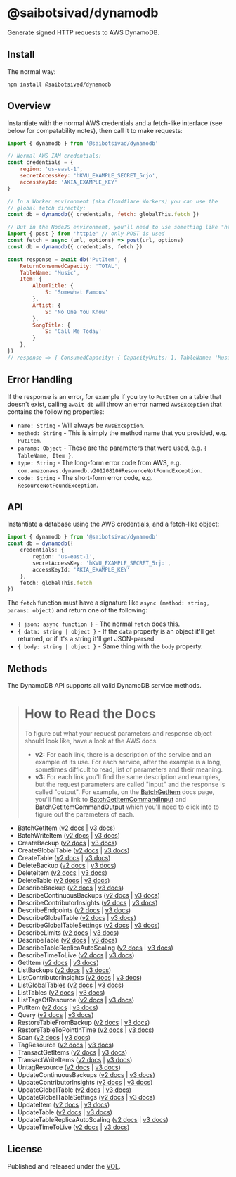 # @saibotsivad/dynamodb

Generate signed HTTP requests to AWS DynamoDB.

## Install

The normal way:

```shell
npm install @saibotsivad/dynamodb
```

## Overview

Instantiate with the normal AWS credentials and a fetch-like interface (see below for compatability notes), then call it to make requests:

```js
import { dynamodb } from '@saibotsivad/dynamodb'

// Normal AWS IAM credentials:
const credentials = {
	region: 'us-east-1',
	secretAccessKey: 'hKVU_EXAMPLE_SECRET_5rjo',
	accessKeyId: 'AKIA_EXAMPLE_KEY'
}

// In a Worker environment (aka Cloudflare Workers) you can use the
// global fetch directly:
const db = dynamodb({ credentials, fetch: globalThis.fetch })

// But in the NodeJS environment, you'll need to use something like "httpie":
import { post } from 'httpie' // only POST is used
const fetch = async (url, options) => post(url, options)
const db = dynamodb({ credentials, fetch })

const response = await db('PutItem', {
	ReturnConsumedCapacity: 'TOTAL',
	TableName: 'Music',
	Item: {
		AlbumTitle: {
			S: 'Somewhat Famous'
		},
		Artist: {
			S: 'No One You Know'
		},
		SongTitle: {
			S: 'Call Me Today'
		}
	},
})
// response => { ConsumedCapacity: { CapacityUnits: 1, TableName: 'Music' } }
```

## Error Handling

If the response is an error, for example if you try to `PutItem` on a table that doesn't exist, calling `await db` will throw an error named `AwsException` that contains the following properties:

- `name: String` - Will always be `AwsException`.
- `method: String` - This is simply the method name that you provided, e.g. `PutItem`.
- `params: Object` - These are the parameters that were used, e.g. `{ TableName, Item }`.
- `type: String` - The long-form error code from AWS, e.g. `com.amazonaws.dynamodb.v20120810#ResourceNotFoundException`.
- `code: String` - The short-form error code, e.g. `ResourceNotFoundException`.

## API

Instantiate a database using the AWS credentials, and a fetch-like object:

```ts
import { dynamodb } from '@saibotsivad/dynamodb'
const db = dynamodb({
	credentials: {
		region: 'us-east-1',
		secretAccessKey: 'hKVU_EXAMPLE_SECRET_5rjo',
		accessKeyId: 'AKIA_EXAMPLE_KEY'
	},
	fetch: globalThis.fetch
})
```

The `fetch` function must have a signature like `async (method: string, params: object)` and return one of the following:

- `{ json: async function }` - The normal `fetch` does this.
- `{ data: string | object }` - If the `data` property is an object it'll get returned, or if it's a string it'll get JSON-parsed.
- `{ body: string | object }` - Same thing with the `body` property.

## Methods

The DynamoDB API supports all valid DynamoDB service methods.

> # How to Read the Docs
>
> To figure out what your request parameters and response object should look like, have a look at the AWS docs.
>
> * **v2:** For each link, there is a description of the service and an example of its use. For each service, after the example is a long, sometimes difficult to read, list of parameters and their meaning.
> * **v3:** For each link you'll find the same description and examples, but the request parameters are called "input" and the response is called "output". For example, on the [BatchGetItem](https://docs.aws.amazon.com/AWSJavaScriptSDK/v3/latest/clients/client-dynamodb/classes/batchgetitemcommand.html) docs page, you'll find a link to [BatchGetItemCommandInput](https://docs.aws.amazon.com/AWSJavaScriptSDK/v3/latest/clients/client-dynamodb/interfaces/batchgetitemcommandinput.html) and [BatchGetItemCommandOutput](https://docs.aws.amazon.com/AWSJavaScriptSDK/v3/latest/clients/client-dynamodb/interfaces/batchgetitemcommandoutput.html) which you'll need to click into to figure out the parameters of each.

* BatchGetItem ([v2 docs](https://docs.aws.amazon.com/AWSJavaScriptSDK/latest/AWS/DynamoDB.html#batchGetItem-property) | [v3 docs](https://docs.aws.amazon.com/AWSJavaScriptSDK/v3/latest/clients/client-dynamodb/classes/batchgetitemcommand.html))
* BatchWriteItem ([v2 docs](https://docs.aws.amazon.com/AWSJavaScriptSDK/latest/AWS/DynamoDB.html#batchWriteItem-property) | [v3 docs](https://docs.aws.amazon.com/AWSJavaScriptSDK/v3/latest/clients/client-dynamodb/classes/batchwriteitemcommand.html))
* CreateBackup ([v2 docs](https://docs.aws.amazon.com/AWSJavaScriptSDK/latest/AWS/DynamoDB.html#createBackup-property) | [v3 docs](https://docs.aws.amazon.com/AWSJavaScriptSDK/v3/latest/clients/client-dynamodb/classes/createbackupcommand.html))
* CreateGlobalTable ([v2 docs](https://docs.aws.amazon.com/AWSJavaScriptSDK/latest/AWS/DynamoDB.html#createGlobalTable-property) | [v3 docs](https://docs.aws.amazon.com/AWSJavaScriptSDK/v3/latest/clients/client-dynamodb/classes/createglobaltablecommand.html))
* CreateTable ([v2 docs](https://docs.aws.amazon.com/AWSJavaScriptSDK/latest/AWS/DynamoDB.html#createTable-property) | [v3 docs](https://docs.aws.amazon.com/AWSJavaScriptSDK/v3/latest/clients/client-dynamodb/classes/createtablecommand.html))
* DeleteBackup ([v2 docs](https://docs.aws.amazon.com/AWSJavaScriptSDK/latest/AWS/DynamoDB.html#deleteBackup-property) | [v3 docs](https://docs.aws.amazon.com/AWSJavaScriptSDK/v3/latest/clients/client-dynamodb/classes/deletebackupcommand.html))
* DeleteItem ([v2 docs](https://docs.aws.amazon.com/AWSJavaScriptSDK/latest/AWS/DynamoDB.html#deleteItem-property) | [v3 docs](https://docs.aws.amazon.com/AWSJavaScriptSDK/v3/latest/clients/client-dynamodb/classes/deleteitemcommand.html))
* DeleteTable ([v2 docs](https://docs.aws.amazon.com/AWSJavaScriptSDK/latest/AWS/DynamoDB.html#deleteTable-property) | [v3 docs](https://docs.aws.amazon.com/AWSJavaScriptSDK/v3/latest/clients/client-dynamodb/classes/deletetablecommand.html))
* DescribeBackup ([v2 docs](https://docs.aws.amazon.com/AWSJavaScriptSDK/latest/AWS/DynamoDB.html#describeBackup-property) | [v3 docs](https://docs.aws.amazon.com/AWSJavaScriptSDK/v3/latest/clients/client-dynamodb/classes/describebackupcommand.html))
* DescribeContinuousBackups ([v2 docs](https://docs.aws.amazon.com/AWSJavaScriptSDK/latest/AWS/DynamoDB.html#describeContinuousBackups-property) | [v3 docs](https://docs.aws.amazon.com/AWSJavaScriptSDK/v3/latest/clients/client-dynamodb/classes/describecontinuousbackupscommand.html))
* DescribeContributorInsights ([v2 docs](https://docs.aws.amazon.com/AWSJavaScriptSDK/latest/AWS/DynamoDB.html#describeContributorInsights-property) | [v3 docs](https://docs.aws.amazon.com/AWSJavaScriptSDK/v3/latest/clients/client-dynamodb/classes/describecontributorinsightscommand.html))
* DescribeEndpoints ([v2 docs](https://docs.aws.amazon.com/AWSJavaScriptSDK/latest/AWS/DynamoDB.html#describeEndpoints-property) | [v3 docs](https://docs.aws.amazon.com/AWSJavaScriptSDK/v3/latest/clients/client-dynamodb/classes/describeendpointscommand.html))
* DescribeGlobalTable ([v2 docs](https://docs.aws.amazon.com/AWSJavaScriptSDK/latest/AWS/DynamoDB.html#describeGlobalTable-property) | [v3 docs](https://docs.aws.amazon.com/AWSJavaScriptSDK/v3/latest/clients/client-dynamodb/classes/describeglobaltablecommand.html))
* DescribeGlobalTableSettings ([v2 docs](https://docs.aws.amazon.com/AWSJavaScriptSDK/latest/AWS/DynamoDB.html#describeGlobalTableSettings-property) | [v3 docs](https://docs.aws.amazon.com/AWSJavaScriptSDK/v3/latest/clients/client-dynamodb/classes/describeglobaltablesettingscommand.html))
* DescribeLimits ([v2 docs](https://docs.aws.amazon.com/AWSJavaScriptSDK/latest/AWS/DynamoDB.html#describeLimits-property) | [v3 docs](https://docs.aws.amazon.com/AWSJavaScriptSDK/v3/latest/clients/client-dynamodb/classes/describelimitscommand.html))
* DescribeTable ([v2 docs](https://docs.aws.amazon.com/AWSJavaScriptSDK/latest/AWS/DynamoDB.html#describeTable-property) | [v3 docs](https://docs.aws.amazon.com/AWSJavaScriptSDK/v3/latest/clients/client-dynamodb/classes/describetablecommand.html))
* DescribeTableReplicaAutoScaling ([v2 docs](https://docs.aws.amazon.com/AWSJavaScriptSDK/latest/AWS/DynamoDB.html#describeTableReplicaAutoScaling-property) | [v3 docs](https://docs.aws.amazon.com/AWSJavaScriptSDK/v3/latest/clients/client-dynamodb/classes/describetablereplicaautoscalingcommand.html))
* DescribeTimeToLive ([v2 docs](https://docs.aws.amazon.com/AWSJavaScriptSDK/latest/AWS/DynamoDB.html#describeTimeToLive-property) | [v3 docs](https://docs.aws.amazon.com/AWSJavaScriptSDK/v3/latest/clients/client-dynamodb/classes/describetimetolivecommand.html))
* GetItem ([v2 docs](https://docs.aws.amazon.com/AWSJavaScriptSDK/latest/AWS/DynamoDB.html#getItem-property) | [v3 docs](https://docs.aws.amazon.com/AWSJavaScriptSDK/v3/latest/clients/client-dynamodb/classes/getitemcommand.html))
* ListBackups ([v2 docs](https://docs.aws.amazon.com/AWSJavaScriptSDK/latest/AWS/DynamoDB.html#listBackups-property) | [v3 docs](https://docs.aws.amazon.com/AWSJavaScriptSDK/v3/latest/clients/client-dynamodb/classes/listbackupscommand.html))
* ListContributorInsights ([v2 docs](https://docs.aws.amazon.com/AWSJavaScriptSDK/latest/AWS/DynamoDB.html#listContributorInsights-property) | [v3 docs](https://docs.aws.amazon.com/AWSJavaScriptSDK/v3/latest/clients/client-dynamodb/classes/listcontributorinsightscommand.html))
* ListGlobalTables ([v2 docs](https://docs.aws.amazon.com/AWSJavaScriptSDK/latest/AWS/DynamoDB.html#listGlobalTables-property) | [v3 docs](https://docs.aws.amazon.com/AWSJavaScriptSDK/v3/latest/clients/client-dynamodb/classes/listglobaltablescommand.html))
* ListTables ([v2 docs](https://docs.aws.amazon.com/AWSJavaScriptSDK/latest/AWS/DynamoDB.html#listTables-property) | [v3 docs](https://docs.aws.amazon.com/AWSJavaScriptSDK/v3/latest/clients/client-dynamodb/classes/listtablescommand.html))
* ListTagsOfResource ([v2 docs](https://docs.aws.amazon.com/AWSJavaScriptSDK/latest/AWS/DynamoDB.html#listTagsOfResource-property) | [v3 docs](https://docs.aws.amazon.com/AWSJavaScriptSDK/v3/latest/clients/client-dynamodb/classes/listtagsofresourcecommand.html))
* PutItem ([v2 docs](https://docs.aws.amazon.com/AWSJavaScriptSDK/latest/AWS/DynamoDB.html#putItem-property) | [v3 docs](https://docs.aws.amazon.com/AWSJavaScriptSDK/v3/latest/clients/client-dynamodb/classes/putitemcommand.html))
* Query ([v2 docs](https://docs.aws.amazon.com/AWSJavaScriptSDK/latest/AWS/DynamoDB.html#query-property) | [v3 docs](https://docs.aws.amazon.com/AWSJavaScriptSDK/v3/latest/clients/client-dynamodb/classes/querycommand.html))
* RestoreTableFromBackup ([v2 docs](https://docs.aws.amazon.com/AWSJavaScriptSDK/latest/AWS/DynamoDB.html#restoreTableFromBackup-property) | [v3 docs](https://docs.aws.amazon.com/AWSJavaScriptSDK/v3/latest/clients/client-dynamodb/classes/restoretablefrombackupcommand.html))
* RestoreTableToPointInTime ([v2 docs](https://docs.aws.amazon.com/AWSJavaScriptSDK/latest/AWS/DynamoDB.html#restoreTableToPointInTime-property) | [v3 docs](https://docs.aws.amazon.com/AWSJavaScriptSDK/v3/latest/clients/client-dynamodb/classes/restoretabletopointintimecommand.html))
* Scan ([v2 docs](https://docs.aws.amazon.com/AWSJavaScriptSDK/latest/AWS/DynamoDB.html#scan-property) | [v3 docs](https://docs.aws.amazon.com/AWSJavaScriptSDK/v3/latest/clients/client-dynamodb/classes/scancommand.html))
* TagResource ([v2 docs](https://docs.aws.amazon.com/AWSJavaScriptSDK/latest/AWS/DynamoDB.html#tagResource-property) | [v3 docs](https://docs.aws.amazon.com/AWSJavaScriptSDK/v3/latest/clients/client-dynamodb/classes/tagresourcecommand.html))
* TransactGetItems ([v2 docs](https://docs.aws.amazon.com/AWSJavaScriptSDK/latest/AWS/DynamoDB.html#transactGetItems-property) | [v3 docs](https://docs.aws.amazon.com/AWSJavaScriptSDK/v3/latest/clients/client-dynamodb/classes/transactgetitemscommand.html))
* TransactWriteItems ([v2 docs](https://docs.aws.amazon.com/AWSJavaScriptSDK/latest/AWS/DynamoDB.html#transactWriteItems-property) | [v3 docs](https://docs.aws.amazon.com/AWSJavaScriptSDK/v3/latest/clients/client-dynamodb/classes/transactwriteitemscommand.html))
* UntagResource ([v2 docs](https://docs.aws.amazon.com/AWSJavaScriptSDK/latest/AWS/DynamoDB.html#untagResource-property) | [v3 docs](https://docs.aws.amazon.com/AWSJavaScriptSDK/v3/latest/clients/client-dynamodb/classes/untagresourcecommand.html))
* UpdateContinuousBackups ([v2 docs](https://docs.aws.amazon.com/AWSJavaScriptSDK/latest/AWS/DynamoDB.html#updateContinuousBackups-property) | [v3 docs](https://docs.aws.amazon.com/AWSJavaScriptSDK/v3/latest/clients/client-dynamodb/classes/updatecontinuousbackupscommand.html))
* UpdateContributorInsights ([v2 docs](https://docs.aws.amazon.com/AWSJavaScriptSDK/latest/AWS/DynamoDB.html#updateContributorInsights-property) | [v3 docs](https://docs.aws.amazon.com/AWSJavaScriptSDK/v3/latest/clients/client-dynamodb/classes/updatecontributorinsightscommand.html))
* UpdateGlobalTable ([v2 docs](https://docs.aws.amazon.com/AWSJavaScriptSDK/latest/AWS/DynamoDB.html#updateGlobalTable-property) | [v3 docs](https://docs.aws.amazon.com/AWSJavaScriptSDK/v3/latest/clients/client-dynamodb/classes/updateglobaltablecommand.html))
* UpdateGlobalTableSettings ([v2 docs](https://docs.aws.amazon.com/AWSJavaScriptSDK/latest/AWS/DynamoDB.html#updateGlobalTableSettings-property) | [v3 docs](https://docs.aws.amazon.com/AWSJavaScriptSDK/v3/latest/clients/client-dynamodb/classes/updateglobaltablesettingscommand.html))
* UpdateItem ([v2 docs](https://docs.aws.amazon.com/AWSJavaScriptSDK/latest/AWS/DynamoDB.html#updateItem-property) | [v3 docs](https://docs.aws.amazon.com/AWSJavaScriptSDK/v3/latest/clients/client-dynamodb/classes/updateitemcommand.html))
* UpdateTable ([v2 docs](https://docs.aws.amazon.com/AWSJavaScriptSDK/latest/AWS/DynamoDB.html#updateTable-property) | [v3 docs](https://docs.aws.amazon.com/AWSJavaScriptSDK/v3/latest/clients/client-dynamodb/classes/updatetablecommand.html))
* UpdateTableReplicaAutoScaling ([v2 docs](https://docs.aws.amazon.com/AWSJavaScriptSDK/latest/AWS/DynamoDB.html#updateTableReplicaAutoScaling-property) | [v3 docs](https://docs.aws.amazon.com/AWSJavaScriptSDK/v3/latest/clients/client-dynamodb/classes/updatetablereplicaautoscalingcommand.html))
* UpdateTimeToLive ([v2 docs](https://docs.aws.amazon.com/AWSJavaScriptSDK/latest/AWS/DynamoDB.html#updateTimeToLive-property) | [v3 docs](https://docs.aws.amazon.com/AWSJavaScriptSDK/v3/latest/clients/client-dynamodb/classes/updatetimetolivecommand.html))

## License

Published and released under the [VOL](http://veryopenlicense.com).
